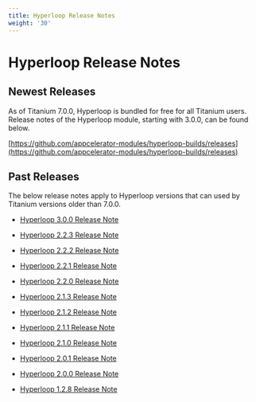 ```yaml
---
title: Hyperloop Release Notes
weight: '30'
---
```


# Hyperloop Release Notes

## Newest Releases

As of Titanium 7.0.0, Hyperloop is bundled for free for all Titanium users. Release notes of the Hyperloop module, starting with 3.0.0, can be found below.

[https://github.com/appcelerator-modules/hyperloop-builds/releases](https://github.com/appcelerator-modules/hyperloop-builds/releases)

## Past Releases

The below release notes apply to Hyperloop versions that can used by Titanium versions older than 7.0.0.

* [Hyperloop 3.0.0 Release Note](/guide/Titanium_SDK/Titanium_SDK_Guide/Hyperloop/Hyperloop_Release_Notes/Hyperloop_3.0.0_Release_Note/)

* [Hyperloop 2.2.3 Release Note](/guide/Titanium_SDK/Titanium_SDK_Guide/Hyperloop/Hyperloop_Release_Notes/Hyperloop_2.2.3_Release_Note/)

* [Hyperloop 2.2.2 Release Note](/guide/Titanium_SDK/Titanium_SDK_Guide/Hyperloop/Hyperloop_Release_Notes/Hyperloop_2.2.2_Release_Note/)

* [Hyperloop 2.2.1 Release Note](/guide/Titanium_SDK/Titanium_SDK_Guide/Hyperloop/Hyperloop_Release_Notes/Hyperloop_2.2.1_Release_Note/)

* [Hyperloop 2.2.0 Release Note](/guide/Titanium_SDK/Titanium_SDK_Guide/Hyperloop/Hyperloop_Release_Notes/Hyperloop_2.2.0_Release_Note/)

* [Hyperloop 2.1.3 Release Note](/guide/Titanium_SDK/Titanium_SDK_Guide/Hyperloop/Hyperloop_Release_Notes/Hyperloop_2.1.3_Release_Note/)

* [Hyperloop 2.1.2 Release Note](/guide/Titanium_SDK/Titanium_SDK_Guide/Hyperloop/Hyperloop_Release_Notes/Hyperloop_2.1.2_Release_Note/)

* [Hyperloop 2.1.1 Release Note](/guide/Titanium_SDK/Titanium_SDK_Guide/Hyperloop/Hyperloop_Release_Notes/Hyperloop_2.1.1_Release_Note/)

* [Hyperloop 2.1.0 Release Note](/guide/Titanium_SDK/Titanium_SDK_Guide/Hyperloop/Hyperloop_Release_Notes/Hyperloop_2.1.0_Release_Note/)

* [Hyperloop 2.0.1 Release Note](/guide/Titanium_SDK/Titanium_SDK_Guide/Hyperloop/Hyperloop_Release_Notes/Hyperloop_2.0.1_Release_Note/)

* [Hyperloop 2.0.0 Release Note](/guide/Titanium_SDK/Titanium_SDK_Guide/Hyperloop/Hyperloop_Release_Notes/Hyperloop_2.0.0_Release_Note/)

* [Hyperloop 1.2.8 Release Note](/guide/Titanium_SDK/Titanium_SDK_Guide/Hyperloop/Hyperloop_Release_Notes/Hyperloop_1.2.8_Release_Note/)
